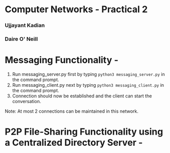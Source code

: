 # Computer Networks - Practical 2
### Ujjayant Kadian
### Daire O' Neill

# Messaging Functionality - 
1. Run messaging_server.py first by typing `python3 messaging_server.py` in the command prompt.
2. Run messaging_client.py next by typing `python3 messaging_client.py` in the command prompt.
3. Connection should now be established and the client can start the conversation.

Note: At most 2 connections can be maintained in this network.
# P2P File-Sharing Functionality using a Centralized Directory Server - 
